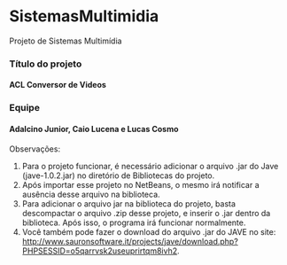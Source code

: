 # SistemasMultimidia
Projeto de Sistemas Multimídia

<h3> Título do projeto</h3>
<h4>ACL Conversor de Videos</h4> 

<h3>Equipe</h3>
<h4>Adalcino Junior, Caio Lucena e Lucas Cosmo</h4>

Observações:

1. Para o projeto funcionar, é necessário adicionar o arquivo .jar do Jave (jave-1.0.2.jar) no diretório de Bibliotecas do projeto.
2. Após importar esse projeto no NetBeans, o mesmo irá notificar a ausência desse arquivo na biblioteca.
3. Para adicionar o arquivo jar na biblioteca do projeto, basta descompactar o arquivo .zip desse projeto, e inserir o .jar dentro da biblioteca. Após isso, o programa irá funcionar normalmente.
4. Você também pode fazer o download do arquivo .jar do JAVE no site: http://www.sauronsoftware.it/projects/jave/download.php?PHPSESSID=o5qarrvsk2useuprirtqm8ivh2.
